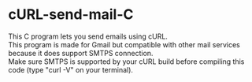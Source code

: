 # cURL-send-mail-C
This C program lets you send emails using cURL.  
This program is made for Gmail but compatible with other mail services because it does support SMTPS connection.  
Make sure SMTPS is supported by your cURL build before compiling this code (type "curl -V" on your terminal).

